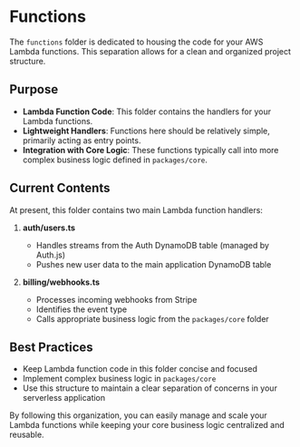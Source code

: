 # Functions

The `functions` folder is dedicated to housing the code for your AWS Lambda functions. This separation allows for a clean and organized project structure.

## Purpose

- **Lambda Function Code**: This folder contains the handlers for your Lambda functions.
- **Lightweight Handlers**: Functions here should be relatively simple, primarily acting as entry points.
- **Integration with Core Logic**: These functions typically call into more complex business logic defined in `packages/core`.

## Current Contents

At present, this folder contains two main Lambda function handlers:

1. **auth/users.ts**
   - Handles streams from the Auth DynamoDB table (managed by Auth.js)
   - Pushes new user data to the main application DynamoDB table

2. **billing/webhooks.ts**
   - Processes incoming webhooks from Stripe
   - Identifies the event type
   - Calls appropriate business logic from the `packages/core` folder

## Best Practices

- Keep Lambda function code in this folder concise and focused
- Implement complex business logic in `packages/core`
- Use this structure to maintain a clear separation of concerns in your serverless application

By following this organization, you can easily manage and scale your Lambda functions while keeping your core business logic centralized and reusable.